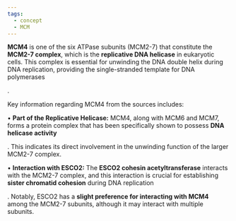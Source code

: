 ```yaml
---
tags:
  - concept
  - MCM
---
```

**MCM4** is one of the six ATPase subunits (MCM2-7) that constitute the **MCM2-7 complex**, which is the **replicative DNA helicase** in eukaryotic cells. This complex is essential for unwinding the DNA double helix during DNA replication, providing the single-stranded template for DNA polymerases

.

Key information regarding MCM4 from the sources includes:

• **Part of the Replicative Helicase:** MCM4, along with MCM6 and MCM7, forms a protein complex that has been specifically shown to possess **DNA helicase activity**

. This indicates its direct involvement in the unwinding function of the larger MCM2-7 complex.

• **Interaction with ESCO2:** The **ESCO2 cohesin acetyltransferase** interacts with the MCM2-7 complex, and this interaction is crucial for establishing **sister chromatid cohesion** during DNA replication

. Notably, ESCO2 has a **slight preference for interacting with MCM4** among the MCM2-7 subunits, although it may interact with multiple subunits.